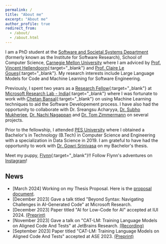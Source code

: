 ```yaml
---
permalink: /
title: "About me"
excerpt: "About me"
author_profile: true
redirect_from: 
  - /about/
  - /about.html
---
```

I am a PhD student at the [Software and Societal Systems Department](https://s3d.cmu.edu) (formerly known as the Institute for Software Research), School of Computer Science, [Carnegie Mellon University](https://www.cmu.edu) where I am adviced by [Prof. Vincent Hellendoorn](https://vhellendoorn.github.io){:target="_blank"} and [Prof. Claire Le Goues](https://clairelegoues.com){:target="_blank"}. My research interests include Large Language Models for Code and Machine Learning for Software Engineering. 

Previously, I spent two years as a [Research Fellow](https://www.microsoft.com/en-us/research/academic-program/research-fellows-program-at-microsoft-research-india/){:target="_blank"} at [Microsoft Research Lab - India](https://www.microsoft.com/en-us/research/lab/microsoft-research-india/){:target="_blank"} where I was fortunate to work with [Chetan Bansal](https://www.microsoft.com/en-us/research/people/chetanb/){:target="_blank"} on using Machine Learning techniques to aid the Software Developement process. I have also had the opportunity to collaborate with Dr. Sreangsu Acharyya, [Dr. Subho Mukherjee](https://www.microsoft.com/en-us/research/people/submukhe/), [Dr. Nachi Nagappan](https://nachinagappan.github.io/) and [Dr. Tom Zimmermann](http://thomas-zimmermann.com/) on several projects. 

Prior to the fellowship, I attended [PES University](https://cs.pes.edu/) where I obtained a Bachelor's in Technology (B.Tech) in Computer Science and Engineering with a specialization in Data Science in 2019. I am grateful to have had the opportunity to work with [Dr. Gowri Srinivasa](https://faculty.pes.edu/p10019) on my Bachelor's thesis. 


Meet my puppy, [Flynn](\images\flynn.jpg){:target="_blank"}!! Follow Flynn's adventures on [Instagram](https://www.instagram.com/flynn.poochon/)!

## News
* [March 2024] Working on my Thesis Proposal. Here is the [proposal document](\files\Thesis_Proposal_NikithaRao.pdf).
* [December 2023] Gave a talk titled "Beyond Syntax: Navigating Challenges in AI-Generated Code" at Microsoft Research.
* [December 2023] Paper titled "AI for Low-Code for AI" accepted at IUI 2024. [(Preprint)](https://arxiv.org/abs/2305.20015)
* [November 2023] Gave a talk on "CAT-LM: Training Language Models on Aligned Code And Tests" at JetBrains Research. [(Recording)](https://www.youtube.com/watch?v=OYg8I36FLyY)
* [September 2023] Paper titled "CAT-LM: Training Language Models on Aligned Code And Tests" accepted at ASE 2023. [(Preprint)](https://arxiv.org/abs/2310.01602)